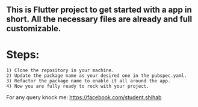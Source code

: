 ## This is Flutter project to get started with a app in short. All the necessary files are already and full customizable.

# Steps:
    1) Clone the repository in your machine.
    2) Update the package name as your desired one in the pubspec.yaml.
    3) Refactor the package name to enable it all around the app.
    4) Now you are fully ready to rock with your project.


For any query knock me: https://facebook.com/student.shihab
